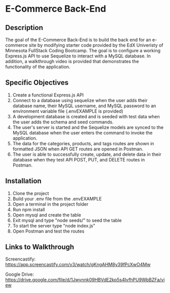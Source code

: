 # E-Commerce Back-End

## Description
The goal of the E-Commerce Back-End is to build the back end for an e-commerce site by modifying starter code provided by the EdX Univeristy of Minnesota FullStack Coding Bootcamp.  The goal is to configure a working Express.js API to use Sequelize to interact with a MySQL database. In addition, a walkthrough video is provided that demonstrates the functionality of the application.


## Specific Objectives
1. Create a functional Express.js API
2. Connect to a database using sequelize when the user adds their database name, their MySQL username, and MySQL password to an environment variable file (.envEXAMPLE is provided)
3. A development database is created and is seeded with test data when the user adds the schema and seed commands.
4. The user's server is started and the Sequelize models are synced to the MySQL database when the user enters the command to invoke the application.
5. The data for the categories, products, and tags routes are shown in formatted JSON when API GET routes are opened in Postman.
6. The user is able to successfully create, update, and delete data in their database when they test API POST, PUT, and DELETE routes in Postman.

## Installation
1. Clone the project
2. Build your .env file from the .envEXAMPLE
3. Open a terminal in the project folder
4. Run npm install
5. Open mysql and create the table
6. Exit mysql and type "node seeds/" to seed the table
7. To start the server type "node index.js"
8. Open Postman and test the routes 


## Links to Walkthrough

Screencastify: https://app.screencastify.com/v3/watch/gKngAHM8y39fPcXwO4Mw

Google Drive: https://drive.google.com/file/d/1Jwynnk09HBVdE2kp5s4IvfhPU9WbBZFa/view
